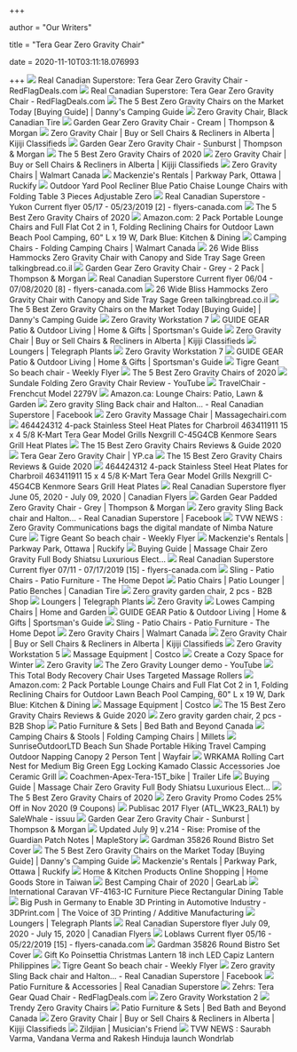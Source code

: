 +++
        
author = "Our Writers"
        
title = "Tera Gear Zero Gravity Chair"
        
date = 2020-11-10T03:11:18.076993
        
+++
[ ![](https://b.dam-img.rfdcontent.com/offers/006/485/007/600x600_smart_fit.jpg)](https://b.dam-img.rfdcontent.com/offers/006/485/007/600x600_smart_fit.jpg) Real Canadian Superstore: Tera Gear Zero Gravity Chair - RedFlagDeals.com
[ ![](https://q.dam-img.rfdcontent.com/offers/004/940/653/600x600_smart_fit.jpg)](https://q.dam-img.rfdcontent.com/offers/004/940/653/600x600_smart_fit.jpg) Real Canadian Superstore: Tera Gear Zero Gravity Chair - RedFlagDeals.com
[ ![](https://dannycamping.com/wp-content/uploads/2016/08/Best-zero-gravity-chairs-reviews-1-768x768.jpg)](https://dannycamping.com/wp-content/uploads/2016/08/Best-zero-gravity-chairs-reviews-1-768x768.jpg) The 5 Best Zero Gravity Chairs on the Market Today [Buying Guide] | Danny's  Camping Guide
[ ![](https://canadiantire.scene7.com/is/image/CanadianTire/0880819_1?wid=225&hei=225)](https://canadiantire.scene7.com/is/image/CanadianTire/0880819_1?wid=225&hei=225) Zero Gravity Chair, Black Canadian Tire
[ ![](https://www.thompson-morgan.com/product_images/100/optimised/G1198-2.jpg)](https://www.thompson-morgan.com/product_images/100/optimised/G1198-2.jpg) Garden Gear Zero Gravity Chair - Cream | Thompson & Morgan
[ ![](https://i.ebayimg.com/00/s/NjAwWDgwMA==/z/GOoAAOSw4ztddtN7/$_35.JPG)](https://i.ebayimg.com/00/s/NjAwWDgwMA==/z/GOoAAOSw4ztddtN7/$_35.JPG) Zero Gravity Chair | Buy or Sell Chairs & Recliners in Alberta | Kijiji  Classifieds
[ ![](https://www.thompson-morgan.com/product_images/100/optimised/G0884-2000x2000.jpg)](https://www.thompson-morgan.com/product_images/100/optimised/G0884-2000x2000.jpg) Garden Gear Zero Gravity Chair - Sunburst | Thompson & Morgan
[ ![](https://www.thespruce.com/thmb/xCsrIBrF7VlpXIqyXkV2QMicMxY=/900x0/filters:no_upscale():max_bytes(150000):strip_icc()/DidcotRecliningFoldingZeroGravityChairwithCushion-e722eed3ed5c452e9246c28b68a6c98a.jpg)](https://www.thespruce.com/thmb/xCsrIBrF7VlpXIqyXkV2QMicMxY=/900x0/filters:no_upscale():max_bytes(150000):strip_icc()/DidcotRecliningFoldingZeroGravityChairwithCushion-e722eed3ed5c452e9246c28b68a6c98a.jpg) The 5 Best Zero Gravity Chairs of 2020
[ ![](https://i.ebayimg.com/00/s/NTAwWDQ3MQ==/z/~2QAAOSwpEtdiWcB/$_35.JPG)](https://i.ebayimg.com/00/s/NTAwWDQ3MQ==/z/~2QAAOSwpEtdiWcB/$_35.JPG) Zero Gravity Chair | Buy or Sell Chairs & Recliners in Alberta | Kijiji  Classifieds
[ ![](https://i5.walmartimages.com/asr/a137b749-627e-40ec-8099-8b51c44397f7.8fd5a0f7be13eb77de34a81248ebf9a5.jpeg?odnBg=ffffff&odnBound=200)](https://i5.walmartimages.com/asr/a137b749-627e-40ec-8099-8b51c44397f7.8fd5a0f7be13eb77de34a81248ebf9a5.jpeg?odnBg=ffffff&odnBound=200) Zero Gravity Chairs | Walmart Canada
[ ![](https://s3.us-east-2.amazonaws.com/ruckifylive/public_regen/89b7a4d0-6f3c-11e9-bdbb-d31c769d8228/8b15b550-9610-11e9-939b-2b469b5af70d/25b1e3e0-9611-11e9-b554-eb7e1d1447f5_280x280.jpg)](https://s3.us-east-2.amazonaws.com/ruckifylive/public_regen/89b7a4d0-6f3c-11e9-bdbb-d31c769d8228/8b15b550-9610-11e9-939b-2b469b5af70d/25b1e3e0-9611-11e9-b554-eb7e1d1447f5_280x280.jpg) Mackenzie's Rentals | Parkway Park, Ottawa | Ruckify
[ ![](https://images-na.ssl-images-amazon.com/images/I/715o7wfO%2B3L._AC_SY355_.jpg)](https://images-na.ssl-images-amazon.com/images/I/715o7wfO%2B3L._AC_SY355_.jpg) Outdoor Yard Pool Recliner Blue Patio Chaise Lounge Chairs with Folding  Table 3 Pieces Adjustable Zero
[ ![](https://static.flyers-canada.com/image/item/real-canadian-superstore/8379/img002.jpg)](https://static.flyers-canada.com/image/item/real-canadian-superstore/8379/img002.jpg) Real Canadian Superstore - Yukon Current flyer 05/17 - 05/23/2019 [2] -  flyers-canada.com
[ ![](https://www.thespruce.com/thmb/zHjTL48Yc4WA_reBMl4woj1tMX4=/900x0/filters:no_upscale():max_bytes(150000):strip_icc()/basalt-lafuma-furniture-beach-chairs-lfm3118-8553-64_1000-ea284c3987854c4582321dc074a566fd.jpg)](https://www.thespruce.com/thmb/zHjTL48Yc4WA_reBMl4woj1tMX4=/900x0/filters:no_upscale():max_bytes(150000):strip_icc()/basalt-lafuma-furniture-beach-chairs-lfm3118-8553-64_1000-ea284c3987854c4582321dc074a566fd.jpg) The 5 Best Zero Gravity Chairs of 2020
[ ![](https://images-na.ssl-images-amazon.com/images/I/71NSwiZ6DEL._AC_SL1500_.jpg)](https://images-na.ssl-images-amazon.com/images/I/71NSwiZ6DEL._AC_SL1500_.jpg) Amazon.com: 2 Pack Portable Lounge Chairs and Full Flat Cot 2 in 1, Folding  Reclining Chairs for Outdoor Lawn Beach Pool Camping, 60" L x 19 W, Dark  Blue: Kitchen & Dining
[ ![](http://i5.walmartimages.ca/images/Large/052/474/999999-844093052474.jpg)](http://i5.walmartimages.ca/images/Large/052/474/999999-844093052474.jpg) Camping Chairs - Folding Camping Chairs | Walmart Canada
[ ![](https://m.media-amazon.com/images/I/81TwQJZ+XjL._AC_UL320_ML3_.jpg)](https://m.media-amazon.com/images/I/81TwQJZ+XjL._AC_UL320_ML3_.jpg) 26 Wide Bliss Hammocks Zero Gravity Chair with Canopy and Side Tray Sage  Green talkingbread.co.il
[ ![](https://www.thompson-morgan.com/product_images/100/optimised/G0767%202000x2000%20LS%201%20With%20logo.jpg)](https://www.thompson-morgan.com/product_images/100/optimised/G0767%202000x2000%20LS%201%20With%20logo.jpg) Garden Gear Zero Gravity Chair - Grey - 2 Pack | Thompson & Morgan
[ ![](https://static.flyers-canada.com/image/item/real-canadian-superstore/15262/img008.jpg)](https://static.flyers-canada.com/image/item/real-canadian-superstore/15262/img008.jpg) Real Canadian Superstore Current flyer 06/04 - 07/08/2020 [8] -  flyers-canada.com
[ ![](https://m.media-amazon.com/images/I/71nz4v5+HRL._AC_UL320_ML3_.jpg)](https://m.media-amazon.com/images/I/71nz4v5+HRL._AC_UL320_ML3_.jpg) 26 Wide Bliss Hammocks Zero Gravity Chair with Canopy and Side Tray Sage  Green talkingbread.co.il
[ ![](https://ws-na.amazon-adsystem.com/widgets/q?_encoding=UTF8&ASIN=B01LXJ5UH1&Format=_SL250_&ID=AsinImage&MarketPlace=US&ServiceVersion=20070822&WS=1&tag=land20-20)](https://ws-na.amazon-adsystem.com/widgets/q?_encoding=UTF8&ASIN=B01LXJ5UH1&Format=_SL250_&ID=AsinImage&MarketPlace=US&ServiceVersion=20070822&WS=1&tag=land20-20) The 5 Best Zero Gravity Chairs on the Market Today [Buying Guide] | Danny's  Camping Guide
[ ![](http://www.ergoquest.com/uploads/5/9/1/5/5915120/4379161_orig.jpg)](http://www.ergoquest.com/uploads/5/9/1/5/5915120/4379161_orig.jpg) Zero Gravity Workstation 7
[ ![](https://image.sportsmansguide.com/adimgs/e/7/714407m2_ts.jpg)](https://image.sportsmansguide.com/adimgs/e/7/714407m2_ts.jpg) GUIDE GEAR Patio & Outdoor Living | Home & Gifts | Sportsman's Guide
[ ![](https://i.ebayimg.com/00/s/ODAwWDgwMA==/z/BHEAAOSwuMZZAypC/$_35.JPG)](https://i.ebayimg.com/00/s/ODAwWDgwMA==/z/BHEAAOSwuMZZAypC/$_35.JPG) Zero Gravity Chair | Buy or Sell Chairs & Recliners in Alberta | Kijiji  Classifieds
[ ![](https://www.telegraphplants.co.uk/product_images/100/counter/c-z-G3718%202000x2000%20LS%201%20With%20logo.jpg)](https://www.telegraphplants.co.uk/product_images/100/counter/c-z-G3718%202000x2000%20LS%201%20With%20logo.jpg) Loungers | Telegraph Plants
[ ![](http://www.ergoquest.com/uploads/5/9/1/5/5915120/2271659_orig.jpg)](http://www.ergoquest.com/uploads/5/9/1/5/5915120/2271659_orig.jpg) Zero Gravity Workstation 7
[ ![](https://image.sportsmansguide.com/adimgs/e/7/714408m2_ts.jpg)](https://image.sportsmansguide.com/adimgs/e/7/714408m2_ts.jpg) GUIDE GEAR Patio & Outdoor Living | Home & Gifts | Sportsman's Guide
[ ![](https://www.weeklyflyer.com/media/product_image/2020/07/01/501066060-extra_large.jpg.default.jpg)](https://www.weeklyflyer.com/media/product_image/2020/07/01/501066060-extra_large.jpg.default.jpg) Tigre Geant So beach chair - Weekly Flyer
[ ![](https://www.thespruce.com/thmb/Nxo5ZikIfLEquMjICbzqhkdKiNA=/280x0/filters:no_upscale():max_bytes(150000):strip_icc()/OversizedPaddedRecliningZeroGravityChairwithCushion-5b40a027b1324020a54a7f072d932217.jpg)](https://www.thespruce.com/thmb/Nxo5ZikIfLEquMjICbzqhkdKiNA=/280x0/filters:no_upscale():max_bytes(150000):strip_icc()/OversizedPaddedRecliningZeroGravityChairwithCushion-5b40a027b1324020a54a7f072d932217.jpg) The 5 Best Zero Gravity Chairs of 2020
[ ![](https://i.ytimg.com/vi/zTBctngBh-E/hqdefault.jpg)](https://i.ytimg.com/vi/zTBctngBh-E/hqdefault.jpg) Sundale Folding Zero Gravity Chair Review - YouTube
[ ![](https://travelchair.com/products/media/catalog/product/cache/1/image/9df78eab33525d08d6e5fb8d27136e95/2/2/2279vbk.jpg)](https://travelchair.com/products/media/catalog/product/cache/1/image/9df78eab33525d08d6e5fb8d27136e95/2/2/2279vbk.jpg) TravelChair - Frenchcut Model 2279V
[ ![](https://images-na.ssl-images-amazon.com/images/I/51EZWrqCLYL._AC._SR360,460.jpg)](https://images-na.ssl-images-amazon.com/images/I/51EZWrqCLYL._AC._SR360,460.jpg) Amazon.ca: Lounge Chairs: Patio, Lawn & Garden
[ ![](https://lookaside.fbsbx.com/lookaside/crawler/media/?media_id=1709178889249071)](https://lookaside.fbsbx.com/lookaside/crawler/media/?media_id=1709178889249071) Zero gravity Sling Back chair and Halton... - Real Canadian Superstore |  Facebook
[ ![](https://images.massagechairi.com/full-body-massage-chair-zero-gravity-electric.jpg)](https://images.massagechairi.com/full-body-massage-chair-zero-gravity-electric.jpg) Zero Gravity Massage Chair | Massagechairi.com
[ ![](https://images-na.ssl-images-amazon.com/images/I/61MC0EKoOXL._AC_SY450_.jpg)](https://images-na.ssl-images-amazon.com/images/I/61MC0EKoOXL._AC_SY450_.jpg) 464424312 4-pack Stainless Steel Heat Plates for Charbroil 463411911 15 x 4  5/8 K-Mart Tera Gear Model Grills Nexgrill C-45G4CB Kenmore Sears Grill  Heat Plates
[ ![](https://ws-na.amazon-adsystem.com/widgets/q?_encoding=UTF8&ASIN=B075189YXJ&Format=_SL250_&ID=AsinImage&MarketPlace=US&ServiceVersion=20070822&WS=1&tag=trulgr-20)](https://ws-na.amazon-adsystem.com/widgets/q?_encoding=UTF8&ASIN=B075189YXJ&Format=_SL250_&ID=AsinImage&MarketPlace=US&ServiceVersion=20070822&WS=1&tag=trulgr-20) The 15 Best Zero Gravity Chairs Reviews & Guide 2020
[ ![](https://dam-img.rfdcontent.com/offers/011/625/883/700x460_smart_fit.jpg)](https://dam-img.rfdcontent.com/offers/011/625/883/700x460_smart_fit.jpg) Tera Gear Zero Gravity Chair | YP.ca
[ ![](https://ws-na.amazon-adsystem.com/widgets/q?_encoding=UTF8&ASIN=B07919X3FY&Format=_SL250_&ID=AsinImage&MarketPlace=US&ServiceVersion=20070822&WS=1&tag=trulgr-20)](https://ws-na.amazon-adsystem.com/widgets/q?_encoding=UTF8&ASIN=B07919X3FY&Format=_SL250_&ID=AsinImage&MarketPlace=US&ServiceVersion=20070822&WS=1&tag=trulgr-20) The 15 Best Zero Gravity Chairs Reviews & Guide 2020
[ ![](https://images-na.ssl-images-amazon.com/images/I/61ApDTc9P%2BL._SL1069_.jpg)](https://images-na.ssl-images-amazon.com/images/I/61ApDTc9P%2BL._SL1069_.jpg) 464424312 4-pack Stainless Steel Heat Plates for Charbroil 463411911 15 x 4  5/8 K-Mart Tera Gear Model Grills Nexgrill C-45G4CB Kenmore Sears Grill  Heat Plates
[ ![](https://ca-flyers.com/public/gimg/1/0/2/8/9/6/8/1028968-900-100000.jpg)](https://ca-flyers.com/public/gimg/1/0/2/8/9/6/8/1028968-900-100000.jpg) Real Canadian Superstore flyer June 05, 2020 - July 09, 2020 | Canadian  Flyers
[ ![](https://www.thompson-morgan.com/product_images/100/optimised/z-G3934-1.jpg)](https://www.thompson-morgan.com/product_images/100/optimised/z-G3934-1.jpg) Garden Gear Padded Zero Gravity Chair - Grey | Thompson & Morgan
[ ![](https://lookaside.fbsbx.com/lookaside/crawler/media/?media_id=1709178929249067)](https://lookaside.fbsbx.com/lookaside/crawler/media/?media_id=1709178929249067) Zero gravity Sling Back chair and Halton... - Real Canadian Superstore |  Facebook
[ ![](https://www.tvwnewsindia.com/articles/1603177066.png)](https://www.tvwnewsindia.com/articles/1603177066.png) TVW NEWS : Zero Gravity Communications bags the digital mandate of Nimba  Nature Cure
[ ![](https://www.weeklyflyer.com/media/product_image/2020/07/09/502515990-x_large.default.jpg)](https://www.weeklyflyer.com/media/product_image/2020/07/09/502515990-x_large.default.jpg) Tigre Geant So beach chair - Weekly Flyer
[ ![](https://s3.us-east-2.amazonaws.com/ruckifylive/public_regen/89b7a4d0-6f3c-11e9-bdbb-d31c769d8228/b628c9c0-5342-11ea-a84e-95b67bbfa999/ec037b90-5342-11ea-96fb-c9768b165f50_280x280.jpg)](https://s3.us-east-2.amazonaws.com/ruckifylive/public_regen/89b7a4d0-6f3c-11e9-bdbb-d31c769d8228/b628c9c0-5342-11ea-a84e-95b67bbfa999/ec037b90-5342-11ea-96fb-c9768b165f50_280x280.jpg) Mackenzie's Rentals | Parkway Park, Ottawa | Ruckify
[ ![](https://m.media-amazon.com/images/I/41dgQhWgZxL.jpg)](https://m.media-amazon.com/images/I/41dgQhWgZxL.jpg) Buying Guide | Massage Chair Zero Gravity Full Body Shiatsu Luxurious  Elect...
[ ![](https://static.flyers-canada.com/image/item/real-canadian-superstore/9421/img015.jpg)](https://static.flyers-canada.com/image/item/real-canadian-superstore/9421/img015.jpg) Real Canadian Superstore Current flyer 07/11 - 07/17/2019 [15] -  flyers-canada.com
[ ![](https://images.homedepot-static.com/productImages/e339cabf-1ae1-4035-9dc3-c7dab5f3ecc8/svn/outdoor-lounge-chairs-v64001a226-64_400.jpg)](https://images.homedepot-static.com/productImages/e339cabf-1ae1-4035-9dc3-c7dab5f3ecc8/svn/outdoor-lounge-chairs-v64001a226-64_400.jpg) Sling - Patio Chairs - Patio Furniture - The Home Depot
[ ![](https://canadiantire.scene7.com/is/image/CanadianTire/2018_LIT_CTPatio_Category_PatioChairs-Benches-Loungers_ZeroGravityChairs?scl=1)](https://canadiantire.scene7.com/is/image/CanadianTire/2018_LIT_CTPatio_Category_PatioChairs-Benches-Loungers_ZeroGravityChairs?scl=1) Patio Chairs | Patio Lounger | Patio Benches | Canadian Tire
[ ![](https://b2b-shop.org/img/97766/GSA1000825/GSA1000825.jpg)](https://b2b-shop.org/img/97766/GSA1000825/GSA1000825.jpg) Zero gravity garden chair, 2 pcs - B2B Shop
[ ![](https://www.telegraphplants.co.uk/product_images/100/counter/c-G0765%202000x2000%20LS%201%20With%20logo1.jpg)](https://www.telegraphplants.co.uk/product_images/100/counter/c-G0765%202000x2000%20LS%201%20With%20logo1.jpg) Loungers | Telegraph Plants
[ ![](https://www.biotronik.com/sites/default/files/migrated_images/bio13250_549x549.jpg)](https://www.biotronik.com/sites/default/files/migrated_images/bio13250_549x549.jpg) Zero Gravity
[ ![](https://mobileimages.lowes.com/product/converted/100000/1000008850.jpg)](https://mobileimages.lowes.com/product/converted/100000/1000008850.jpg) Lowes Camping Chairs | Home and Garden
[ ![](https://image.sportsmansguide.com/adimgs/e/7/708685m3_ts.jpg)](https://image.sportsmansguide.com/adimgs/e/7/708685m3_ts.jpg) GUIDE GEAR Patio & Outdoor Living | Home & Gifts | Sportsman's Guide
[ ![](https://images.homedepot-static.com/productImages/06cf6cc9-be6c-4da5-baba-c9a6095fb69a/svn/naomi-home-outdoor-lounge-chairs-59507-64_400.jpg)](https://images.homedepot-static.com/productImages/06cf6cc9-be6c-4da5-baba-c9a6095fb69a/svn/naomi-home-outdoor-lounge-chairs-59507-64_400.jpg) Sling - Patio Chairs - Patio Furniture - The Home Depot
[ ![](https://i5.walmartimages.com/asr/c87b3a12-da8b-4fbe-8c0d-0551f9f3f310_1.de96161c29cf2124dc20f195f0a4516b.jpeg?odnBg=ffffff&odnBound=200)](https://i5.walmartimages.com/asr/c87b3a12-da8b-4fbe-8c0d-0551f9f3f310_1.de96161c29cf2124dc20f195f0a4516b.jpeg?odnBg=ffffff&odnBound=200) Zero Gravity Chairs | Walmart Canada
[ ![](https://i.ebayimg.com/00/s/MTYwMFgxMjAx/z/08QAAOSw~X1dqNy3/$_35.JPG)](https://i.ebayimg.com/00/s/MTYwMFgxMjAx/z/08QAAOSw~X1dqNy3/$_35.JPG) Zero Gravity Chair | Buy or Sell Chairs & Recliners in Alberta | Kijiji  Classifieds
[ ![](http://www.ergoquest.com/uploads/5/9/1/5/5915120/4642151_orig.jpg)](http://www.ergoquest.com/uploads/5/9/1/5/5915120/4642151_orig.jpg) Zero Gravity Workstation 5
[ ![](https://images.costco-static.com/ImageDelivery/imageService?profileId=12026540&imageId=100706890-847__1&recipeName=350)](https://images.costco-static.com/ImageDelivery/imageService?profileId=12026540&imageId=100706890-847__1&recipeName=350) Massage Equipment | Costco
[ ![](https://thegadgetflow.com/wp-content/uploads/2020/01/Navien-Mate-Bed-Warmer-01-1200x675.jpg)](https://thegadgetflow.com/wp-content/uploads/2020/01/Navien-Mate-Bed-Warmer-01-1200x675.jpg) Create a Cozy Space for Winter
[ ![](https://www.biotronik.com/sites/default/files/migrated_images/bio13195_553x368.jpg)](https://www.biotronik.com/sites/default/files/migrated_images/bio13195_553x368.jpg) Zero Gravity
[ ![](https://i.ytimg.com/vi/ZlEDvAKpXRs/maxresdefault.jpg)](https://i.ytimg.com/vi/ZlEDvAKpXRs/maxresdefault.jpg) The Zero Gravity Lounger demo - YouTube
[ ![](https://thegadgetflow.com/wp-content/uploads/2019/10/Addaday-IRONMAN-BioChair-Pro-Total-Body-Recovery-Chair-02-1200x675.jpg)](https://thegadgetflow.com/wp-content/uploads/2019/10/Addaday-IRONMAN-BioChair-Pro-Total-Body-Recovery-Chair-02-1200x675.jpg) This Total Body Recovery Chair Uses Targeted Massage Rollers
[ ![](https://m.media-amazon.com/images/I/61cGuM9jvZL._AC_SS350_.jpg)](https://m.media-amazon.com/images/I/61cGuM9jvZL._AC_SS350_.jpg) Amazon.com: 2 Pack Portable Lounge Chairs and Full Flat Cot 2 in 1, Folding  Reclining Chairs for Outdoor Lawn Beach Pool Camping, 60" L x 19 W, Dark  Blue: Kitchen & Dining
[ ![](https://images.costco-static.com/ImageDelivery/imageService?profileId=12026540&imageId=100507881-847__1&recipeName=350)](https://images.costco-static.com/ImageDelivery/imageService?profileId=12026540&imageId=100507881-847__1&recipeName=350) Massage Equipment | Costco
[ ![](https://alwaysreadytools.com/wp-content/uploads/2019/03/Best-Zero-Gravity-Chair-1024x578.png)](https://alwaysreadytools.com/wp-content/uploads/2019/03/Best-Zero-Gravity-Chair-1024x578.png) The 15 Best Zero Gravity Chairs Reviews & Guide 2020
[ ![](https://b2b-shop.org/img/97766/GSA1000825_altpic_1/GSA1000825.jpg?time=1536749897)](https://b2b-shop.org/img/97766/GSA1000825_altpic_1/GSA1000825.jpg?time=1536749897) Zero gravity garden chair, 2 pcs - B2B Shop
[ ![](https://b3h2.scene7.com/is/image/BedBathandBeyond/244331767063888p__1_imageset?$imagePLP$&wid=256&hei=256)](https://b3h2.scene7.com/is/image/BedBathandBeyond/244331767063888p__1_imageset?$imagePLP$&wid=256&hei=256) Patio Furniture & Sets | Bed Bath and Beyond Canada
[ ![](https://i1.adis.ws/i/jpl/bl_331009_a?w=364&h=364)](https://i1.adis.ws/i/jpl/bl_331009_a?w=364&h=364) Camping Chairs & Stools | Folding Camping Chairs | Millets
[ ![](https://secure.img1-fg.wfcdn.com/im/66723630/resize-h500-p1-w500%5Ecompr-r85/1166/116628658/default_name.jpg)](https://secure.img1-fg.wfcdn.com/im/66723630/resize-h500-p1-w500%5Ecompr-r85/1166/116628658/default_name.jpg) SunriseOutdoorLTD Beach Sun Shade Portable Hiking Travel Camping Outdoor  Napping Canopy 2 Person Tent | Wayfair
[ ![](https://sc02.alicdn.com/kf/HTB1oI6dXozrK1RjSspmq6AOdFXak.jpg)](https://sc02.alicdn.com/kf/HTB1oI6dXozrK1RjSspmq6AOdFXak.jpg) WRKAMA Rolling Cart Nest for Medium Big Green Egg Locking Kamado Classic  Accessories Joe Ceramic Grill
[ ![](https://www.trailerlife.com/wp-content/uploads/2020/04/Coachmen-Apex-Tera-15T_bike.jpg)](https://www.trailerlife.com/wp-content/uploads/2020/04/Coachmen-Apex-Tera-15T_bike.jpg) Coachmen-Apex-Tera-15T_bike | Trailer Life
[ ![](https://m.media-amazon.com/images/I/41+NA3Ob-JL.jpg)](https://m.media-amazon.com/images/I/41+NA3Ob-JL.jpg) Buying Guide | Massage Chair Zero Gravity Full Body Shiatsu Luxurious  Elect...
[ ![](https://www.thespruce.com/thmb/u3rt3REhhB7spkS6CM2PvpDPu7s=/900x0/filters:no_upscale():max_bytes(150000):strip_icc()/ByerRecliningZeroGravityChair-79826d91d20c4fa8b5ea9a650ac3fa15.jpg)](https://www.thespruce.com/thmb/u3rt3REhhB7spkS6CM2PvpDPu7s=/900x0/filters:no_upscale():max_bytes(150000):strip_icc()/ByerRecliningZeroGravityChair-79826d91d20c4fa8b5ea9a650ac3fa15.jpg) The 5 Best Zero Gravity Chairs of 2020
[ ![](https://cdn.knoji.com/images/logo/touchzerogravitycom.jpg)](https://cdn.knoji.com/images/logo/touchzerogravitycom.jpg) Zero Gravity Promo Codes  25% Off in Nov 2020 (9 Coupons)
[ ![](https://image.isu.pub/170530164012-029f14238c3d42ffbba10020b4a05adb/jpg/page_1.jpg)](https://image.isu.pub/170530164012-029f14238c3d42ffbba10020b4a05adb/jpg/page_1.jpg) Publisac 2017 Flyer (ATL_WK23_RAL1) by SaleWhale - issuu
[ ![](https://www.thompson-morgan.com/product_images/100/optimised/G0884-1.jpg)](https://www.thompson-morgan.com/product_images/100/optimised/G0884-1.jpg) Garden Gear Zero Gravity Chair - Sunburst | Thompson & Morgan
[ ![](http://nxcache.nexon.net/cms/2020/q2/1701/1100x307-maplestory-rise-promise-of-the-guardian.png)](http://nxcache.nexon.net/cms/2020/q2/1701/1100x307-maplestory-rise-promise-of-the-guardian.png) Updated July 9] v.214 - Rise: Promise of the Guardian Patch Notes |  MapleStory
[ ![](https://images-eu.ssl-images-amazon.com/images/I/515-oCLgUwL._SL500_AC_SS350_.jpg)](https://images-eu.ssl-images-amazon.com/images/I/515-oCLgUwL._SL500_AC_SS350_.jpg) Gardman 35826 Round Bistro Set Cover
[ ![](https://ws-na.amazon-adsystem.com/widgets/q?_encoding=UTF8&ASIN=B01HQLLSEW&Format=_SL250_&ID=AsinImage&MarketPlace=US&ServiceVersion=20070822&WS=1&tag=land20-20)](https://ws-na.amazon-adsystem.com/widgets/q?_encoding=UTF8&ASIN=B01HQLLSEW&Format=_SL250_&ID=AsinImage&MarketPlace=US&ServiceVersion=20070822&WS=1&tag=land20-20) The 5 Best Zero Gravity Chairs on the Market Today [Buying Guide] | Danny's  Camping Guide
[ ![](https://s3.us-east-2.amazonaws.com/ruckifylive/public_regen/89b7a4d0-6f3c-11e9-bdbb-d31c769d8228/4f58d400-bee5-11e9-b9b2-3b6877821850/d0a861a0-bee5-11e9-a6a0-bb55e5697a0d_280x280.jpg)](https://s3.us-east-2.amazonaws.com/ruckifylive/public_regen/89b7a4d0-6f3c-11e9-bdbb-d31c769d8228/4f58d400-bee5-11e9-b9b2-3b6877821850/d0a861a0-bee5-11e9-a6a0-bb55e5697a0d_280x280.jpg) Mackenzie's Rentals | Parkway Park, Ottawa | Ruckify
[ ![](https://www.u-buy.com.tw/productimg/?image=aHR0cHM6Ly9tLm1lZGlhLWFtYXpvbi5jb20vaW1hZ2VzL0kvNzFDSEg2WFcyZ0wuX0FDX1VTMjE4Xy5qcGc.jpg)](https://www.u-buy.com.tw/productimg/?image=aHR0cHM6Ly9tLm1lZGlhLWFtYXpvbi5jb20vaW1hZ2VzL0kvNzFDSEg2WFcyZ0wuX0FDX1VTMjE4Xy5qcGc.jpg) Home & Kitchen Products Online Shopping | Home Goods Store in Taiwan
[ ![](https://outdoorgearlab-mvnab3pwrvp3t0.stackpathdns.com/photos/22/14/342962_15847_M2.jpg)](https://outdoorgearlab-mvnab3pwrvp3t0.stackpathdns.com/photos/22/14/342962_15847_M2.jpg) Best Camping Chair of 2020 | GearLab
[ ![](https://images-na.ssl-images-amazon.com/images/I/61T4I28pliL._SR600%2C315_PIWhiteStrip%2CBottomLeft%2C0%2C35_PIStarRatingTHREE%2CBottomLeft%2C360%2C-6_SR600%2C315_ZA(8%20Reviews)%2C445%2C291%2C400%2C400%2Carial%2C12%2C4%2C0%2C0%2C5_SCLZZZZZZZ_.jpg)](https://images-na.ssl-images-amazon.com/images/I/61T4I28pliL._SR600%2C315_PIWhiteStrip%2CBottomLeft%2C0%2C35_PIStarRatingTHREE%2CBottomLeft%2C360%2C-6_SR600%2C315_ZA(8%20Reviews)%2C445%2C291%2C400%2C400%2Carial%2C12%2C4%2C0%2C0%2C5_SCLZZZZZZZ_.jpg) International Caravan VF-4163-IC Furniture Piece Rectangular Dining Table
[ ![](https://3dprint.com/wp-content/uploads/2019/04/part.jpg)](https://3dprint.com/wp-content/uploads/2019/04/part.jpg) Big Push in Germany to Enable 3D Printing in Automotive Industry -  3DPrint.com | The Voice of 3D Printing / Additive Manufacturing
[ ![](https://www.telegraphplants.co.uk/product_images/100/counter/c-G0883-2000x2000-with-logo.jpg)](https://www.telegraphplants.co.uk/product_images/100/counter/c-G0883-2000x2000-with-logo.jpg) Loungers | Telegraph Plants
[ ![](https://ca-flyers.com/public/gimg/1/0/7/3/0/0/5/1073005-900-100000.jpg)](https://ca-flyers.com/public/gimg/1/0/7/3/0/0/5/1073005-900-100000.jpg) Real Canadian Superstore flyer July 09, 2020 - July 15, 2020 | Canadian  Flyers
[ ![](https://static.flyers-canada.com/image/item/loblaws/8360/img015.jpg)](https://static.flyers-canada.com/image/item/loblaws/8360/img015.jpg) Loblaws Current flyer 05/16 - 05/22/2019 [15] - flyers-canada.com
[ ![](https://images-eu.ssl-images-amazon.com/images/I/41oyew0M3%2BL.jpg)](https://images-eu.ssl-images-amazon.com/images/I/41oyew0M3%2BL.jpg) Gardman 35826 Round Bistro Set Cover
[ ![](https://images-na.ssl-images-amazon.com/images/I/814i44KmfYL._AC_SL1500_.jpg)](https://images-na.ssl-images-amazon.com/images/I/814i44KmfYL._AC_SL1500_.jpg) Gift Ko Poinsettia Christmas Lantern 18 inch LED Capiz Lantern Philippines
[ ![](https://www.weeklyflyer.com/media/product_image/2020/07/09/502515995-x_large.default.jpg)](https://www.weeklyflyer.com/media/product_image/2020/07/09/502515995-x_large.default.jpg) Tigre Geant So beach chair - Weekly Flyer
[ ![](https://lookaside.fbsbx.com/lookaside/crawler/media/?media_id=1709178875915739)](https://lookaside.fbsbx.com/lookaside/crawler/media/?media_id=1709178875915739) Zero gravity Sling Back chair and Halton... - Real Canadian Superstore |  Facebook
[ ![](https://assets.sellers.loblaw.ca/products/all/1012/62669_1.jpg?size=274)](https://assets.sellers.loblaw.ca/products/all/1012/62669_1.jpg?size=274) Patio Furniture & Accessories | Real Canadian Superstore
[ ![](https://e.dam-img.rfdcontent.com/offers/008/481/096/180x180_pad.jpg)](https://e.dam-img.rfdcontent.com/offers/008/481/096/180x180_pad.jpg) Zehrs: Tera Gear Quad Chair - RedFlagDeals.com
[ ![](http://www.ergoquest.com/uploads/5/9/1/5/5915120/4070283_1_orig.jpg)](http://www.ergoquest.com/uploads/5/9/1/5/5915120/4070283_1_orig.jpg) Zero Gravity Workstation 2
[ ![](https://zero-gravity-chair.b2bgulf.com/mojgraf/2.png)](https://zero-gravity-chair.b2bgulf.com/mojgraf/2.png) Trendy Zero Gravity Chairs
[ ![](https://b3h2.scene7.com/is/image/BedBathandBeyond/7424514871942p?$imagePLP$&wid=256&hei=256)](https://b3h2.scene7.com/is/image/BedBathandBeyond/7424514871942p?$imagePLP$&wid=256&hei=256) Patio Furniture & Sets | Bed Bath and Beyond Canada
[ ![](https://i.ebayimg.com/00/s/MTYwMFgxMzcy/z/pHMAAOSwhZhdqLR5/$_35.JPG)](https://i.ebayimg.com/00/s/MTYwMFgxMzcy/z/pHMAAOSwhZhdqLR5/$_35.JPG) Zero Gravity Chair | Buy or Sell Chairs & Recliners in Alberta | Kijiji  Classifieds
[ ![](https://static.musiciansfriend.com/static/mf/brands/zildjian/MF-MD-MG-zildjian-mobi-slide-04-09-28-16.jpg)](https://static.musiciansfriend.com/static/mf/brands/zildjian/MF-MD-MG-zildjian-mobi-slide-04-09-28-16.jpg) Zildjian | Musician's Friend
[ ![](https://www.tvwnewsindia.com/articles/1604391607.jpg)](https://www.tvwnewsindia.com/articles/1604391607.jpg) TVW NEWS : Saurabh Varma, Vandana Verma and Rakesh Hinduja launch Wondrlab
